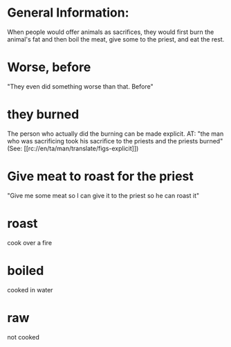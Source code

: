 # General Information:

When people would offer animals as sacrifices, they would first burn the animal's fat and then boil the meat, give some to the priest, and eat the rest.

# Worse, before

"They even did something worse than that. Before"

# they burned

The person who actually did the burning can be made explicit. AT: "the man who was sacrificing took his sacrifice to the priests and the priests burned" (See: [[rc://en/ta/man/translate/figs-explicit]])

# Give meat to roast for the priest

"Give me some meat so I can give it to the priest so he can roast it"

# roast

cook over a fire

# boiled

cooked in water

# raw

not cooked

